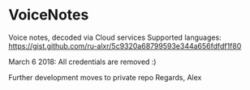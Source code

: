 # VoiceNotes
Voice notes, decoded via Cloud services
Supported languages: https://gist.github.com/ru-alxr/5c9320a68799593e344a656fdfdf1f80

March 6 2018: All credentials are removed :)


Further development moves to private repo
Regards,
Alex
